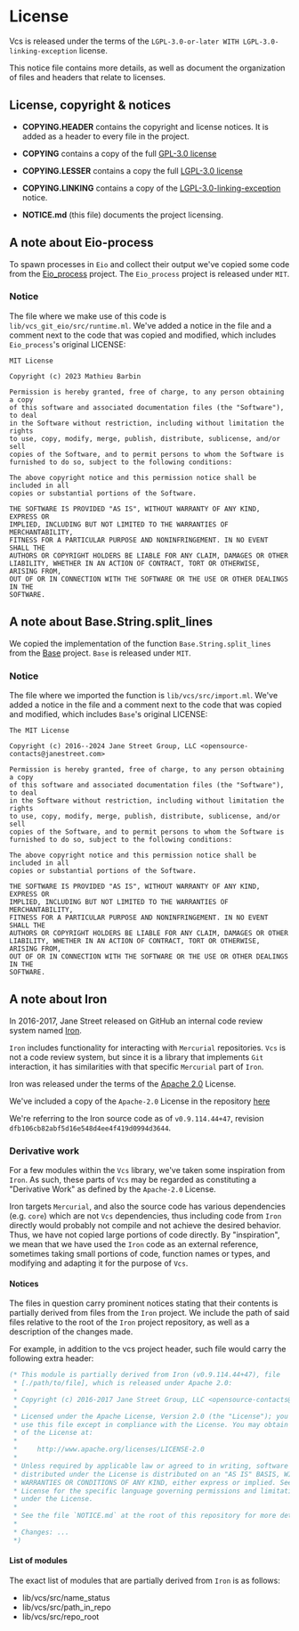 # License

Vcs is released under the terms of the `LGPL-3.0-or-later WITH LGPL-3.0-linking-exception` license.

This notice file contains more details, as well as document the organization of files and headers that relate to licenses.

## License, copyright & notices

- **COPYING.HEADER** contains the copyright and license notices. It is added as a header to every file in the project.

- **COPYING** contains a copy of the full [GPL-3.0 license](https://www.gnu.org/licenses/gpl-3.0.txt)

- **COPYING.LESSER** contains a copy the full [LGPL-3.0 license](https://www.gnu.org/licenses/lgpl-3.0.txt)

- **COPYING.LINKING** contains a copy of the [LGPL-3.0-linking-exception](https://spdx.org/licenses/LGPL-3.0-linking-exception.html) notice.

- **NOTICE.md** (this file) documents the project licensing.

## A note about Eio-process

To spawn processes in `Eio` and collect their output we've copied some code from the [Eio_process](https://github.com/mbarbin/eio-process) project. The `Eio_process` project is released under `MIT`.

### Notice

The file where we make use of this code is `lib/vcs_git_eio/src/runtime.ml`. We've added a notice in the file and a comment next to the code that was copied and modified, which includes `Eio_process`'s original LICENSE:

```text
MIT License

Copyright (c) 2023 Mathieu Barbin

Permission is hereby granted, free of charge, to any person obtaining a copy
of this software and associated documentation files (the "Software"), to deal
in the Software without restriction, including without limitation the rights
to use, copy, modify, merge, publish, distribute, sublicense, and/or sell
copies of the Software, and to permit persons to whom the Software is
furnished to do so, subject to the following conditions:

The above copyright notice and this permission notice shall be included in all
copies or substantial portions of the Software.

THE SOFTWARE IS PROVIDED "AS IS", WITHOUT WARRANTY OF ANY KIND, EXPRESS OR
IMPLIED, INCLUDING BUT NOT LIMITED TO THE WARRANTIES OF MERCHANTABILITY,
FITNESS FOR A PARTICULAR PURPOSE AND NONINFRINGEMENT. IN NO EVENT SHALL THE
AUTHORS OR COPYRIGHT HOLDERS BE LIABLE FOR ANY CLAIM, DAMAGES OR OTHER
LIABILITY, WHETHER IN AN ACTION OF CONTRACT, TORT OR OTHERWISE, ARISING FROM,
OUT OF OR IN CONNECTION WITH THE SOFTWARE OR THE USE OR OTHER DEALINGS IN THE
SOFTWARE.
```

## A note about Base.String.split_lines

We copied the implementation of the function `Base.String.split_lines` from the [Base](https://github.com/janestreet/base) project. `Base` is released under `MIT`.

### Notice

The file where we imported the function is `lib/vcs/src/import.ml`. We've added a notice in the file and a comment next to the code that was copied and modified, which includes `Base`'s original LICENSE:

```text
The MIT License

Copyright (c) 2016--2024 Jane Street Group, LLC <opensource-contacts@janestreet.com>

Permission is hereby granted, free of charge, to any person obtaining a copy
of this software and associated documentation files (the "Software"), to deal
in the Software without restriction, including without limitation the rights
to use, copy, modify, merge, publish, distribute, sublicense, and/or sell
copies of the Software, and to permit persons to whom the Software is
furnished to do so, subject to the following conditions:

The above copyright notice and this permission notice shall be included in all
copies or substantial portions of the Software.

THE SOFTWARE IS PROVIDED "AS IS", WITHOUT WARRANTY OF ANY KIND, EXPRESS OR
IMPLIED, INCLUDING BUT NOT LIMITED TO THE WARRANTIES OF MERCHANTABILITY,
FITNESS FOR A PARTICULAR PURPOSE AND NONINFRINGEMENT. IN NO EVENT SHALL THE
AUTHORS OR COPYRIGHT HOLDERS BE LIABLE FOR ANY CLAIM, DAMAGES OR OTHER
LIABILITY, WHETHER IN AN ACTION OF CONTRACT, TORT OR OTHERWISE, ARISING FROM,
OUT OF OR IN CONNECTION WITH THE SOFTWARE OR THE USE OR OTHER DEALINGS IN THE
SOFTWARE.
```

## A note about Iron

In 2016-2017, Jane Street released on GitHub an internal code review system named [Iron](https://github.com/janestreet/iron).

`Iron` includes functionality for interacting with `Mercurial` repositories. `Vcs` is not a code review system, but since it is a library that implements `Git` interaction, it has similarities with that specific `Mercurial` part of `Iron`.

Iron was released under the terms of the [Apache 2.0](http://www.apache.org/licenses/LICENSE-2.0) License.

We've included a copy of the `Apache-2.0` License in the repository [here](./3rd-party-license/LICENSE-apache-2.0.txt)

We're referring to the Iron source code as of `v0.9.114.44+47`, revision `dfb106cb82abf5d16e548d4ee4f419d0994d3644`.

### Derivative work

For a few modules within the `Vcs` library, we've taken some inspiration from `Iron`. As such, these parts of `Vcs` may be regarded as constituting a "Derivative Work" as defined by the `Apache-2.0` License.

Iron targets `Mercurial`, and also the source code has various dependencies (e.g. `core`) which are not `Vcs` dependencies, thus including code from `Iron` directly would probably not compile and not achieve the desired behavior. Thus, we have not copied large portions of code directly. By "inspiration", we mean that we have used the `Iron` code as an external reference, sometimes taking small portions of code, function names or types, and modifying and adapting it for the purpose of `Vcs`.

#### Notices

The files in question carry prominent notices stating that their contents is partially derived from files from the `Iron` project. We include the path of said files relative to the root of the `Iron` project repository, as well as a description of the changes made.

For example, in addition to the vcs project header, such file would carry the following extra header:

```ocaml
(* This module is partially derived from Iron (v0.9.114.44+47), file
 * [./path/to/file], which is released under Apache 2.0:
 *
 * Copyright (c) 2016-2017 Jane Street Group, LLC <opensource-contacts@janestreet.com>
 *
 * Licensed under the Apache License, Version 2.0 (the "License"); you may not
 * use this file except in compliance with the License. You may obtain a copy
 * of the License at:
 *
 *     http://www.apache.org/licenses/LICENSE-2.0
 *
 * Unless required by applicable law or agreed to in writing, software
 * distributed under the License is distributed on an "AS IS" BASIS, WITHOUT
 * WARRANTIES OR CONDITIONS OF ANY KIND, either express or implied. See the
 * License for the specific language governing permissions and limitations
 * under the License.
 *
 * See the file `NOTICE.md` at the root of this repository for more details.
 *
 * Changes: ...
 *)
```

#### List of modules

The exact list of modules that are partially derived from `Iron` is as follows:

- lib/vcs/src/name_status
- lib/vcs/src/path_in_repo
- lib/vcs/src/repo_root
